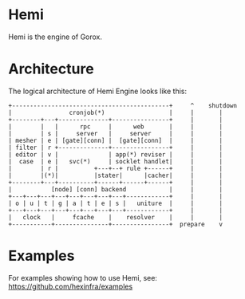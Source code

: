 Hemi
====

Hemi is the engine of Gorox.

Architecture
============

The logical architecture of Hemi Engine looks like this:

```
+--------------------------------------------+     ^    shutdown
|                cronjob(*)                  |     |       |
+--------+---+--------------+----------------+     |       |
|        |   |      rpc     |      web       |     |       |
|        | s |     server   |     server     |     |       |
| mesher | e | [gate][conn] |  [gate][conn]  |     |       |
| filter | r +--------------+----------------+     |       |
| editor | v |              | app(*) reviser |     |       |
|  case  | e |   svc(*)     | socklet handlet|     |       |
|        | r |          +---+--+ rule +------+     |       |
|        |(*)|          |stater|      |cacher|     |       |
+--------+---+----------+------+------+------+     |       |
|           [node] [conn] backend            |     |       |
+---+---+---+---+---+---+---+---+------------+     |       |
| o | u | t | g | a | t | e | s |   uniture  |     |       |
+---+---+---+---+---+---+---+---+------------+     |       |
|   clock   |     fcache    |    resolver    |     |       |
+-----------+---------------+----------------+  prepare    v

```

Examples
========

For examples showing how to use Hemi, see: https://github.com/hexinfra/examples
